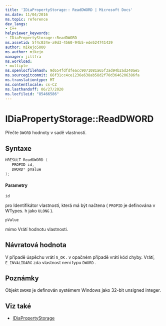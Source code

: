 ```yaml
---
title: 'IDiaPropertyStorage:: ReadDWORD | Microsoft Docs'
ms.date: 11/04/2016
ms.topic: reference
dev_langs:
- C++
helpviewer_keywords:
- IDiaPropertyStorage::ReadDWORD
ms.assetid: 5f4c034e-a9d3-4560-94b5-ede524741439
author: mikejo5000
ms.author: mikejo
manager: jillfra
ms.workload:
- multiple
ms.openlocfilehash: 9d654fdfdfeacc9071081a65f3ad94b2ad240ae5
ms.sourcegitcommit: 66f31cc4ce1236e638ab58d2f70d3646206386fa
ms.translationtype: MT
ms.contentlocale: cs-CZ
ms.lasthandoff: 06/27/2020
ms.locfileid: "85466586"
---
```

# <a name="idiapropertystoragereaddword"></a>IDiaPropertyStorage::ReadDWORD
Přečte `DWORD` hodnoty v sadě vlastností.

## <a name="syntax"></a>Syntaxe

```C++
HRESULT ReadDWORD ( 
   PROPID id,
   DWORD* pValue
);
```

#### <a name="parameters"></a>Parametry
 `id`

pro Identifikátor vlastnosti, která má být načtena ( `PROPID` je definována v WTypes. h jako `ULONG` ).

 `pValue`

mimo Vrátí hodnotu vlastnosti.

## <a name="return-value"></a>Návratová hodnota
 V případě úspěchu vrátí `S_OK` . v opačném případě vrátí kód chyby. Vrátí, `E_INVALIDARG` zda vlastnost není typu `DWORD` .

## <a name="remarks"></a>Poznámky
 Objekt `DWORD` je definován systémem Windows jako 32-bit unsigned integer.

## <a name="see-also"></a>Viz také
- [IDiaPropertyStorage](../../debugger/debug-interface-access/idiapropertystorage.md)